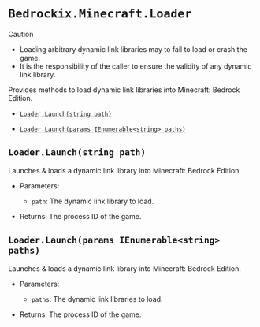 # `Bedrockix.Minecraft.Loader`

> [!CAUTION]
> - Loading arbitrary dynamic link libraries may to fail to load or crash the game.
> - It is the responsibility of the caller to ensure the validity of any dynamic link library.

Provides methods to load dynamic link libraries into Minecraft: Bedrock Edition.

- [`Loader.Launch(string path)`](#loaderlaunchstring-path)

- [`Loader.Launch(params IEnumerable<string> paths)`](#loaderlaunchparams-ienumerablestring-paths)

## `Loader.Launch(string path)`

Launches & loads a dynamic link library into Minecraft: Bedrock Edition.

- Parameters:

    - `path`: The dynamic link library to load.

- Returns: The process ID of the game.

## `Loader.Launch(params IEnumerable<string> paths)`

Launches & loads a dynamic link library into Minecraft: Bedrock Edition.

- Parameters:

    - `paths`: The dynamic link libraries to load.

- Returns: The process ID of the game.